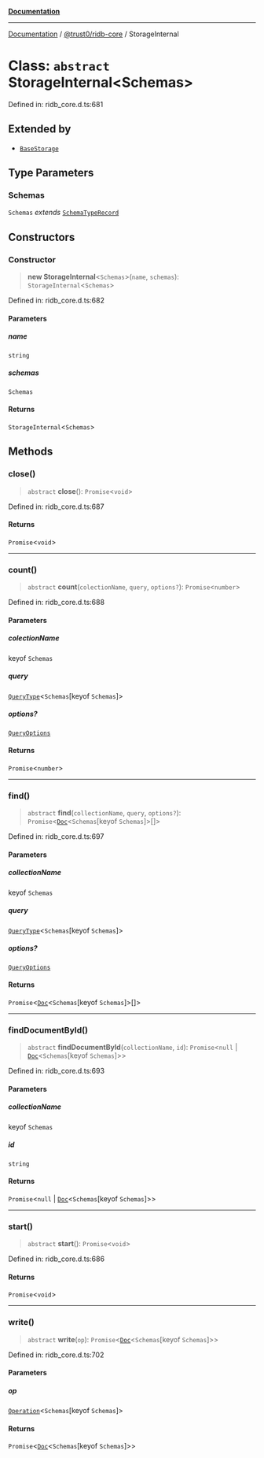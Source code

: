 [**Documentation**](../../../README.md)

***

[Documentation](../../../README.md) / [@trust0/ridb-core](../README.md) / StorageInternal

# Class: `abstract` StorageInternal\<Schemas\>

Defined in: ridb\_core.d.ts:681

## Extended by

- [`BaseStorage`](BaseStorage.md)

## Type Parameters

### Schemas

`Schemas` *extends* [`SchemaTypeRecord`](../type-aliases/SchemaTypeRecord.md)

## Constructors

### Constructor

> **new StorageInternal**\<`Schemas`\>(`name`, `schemas`): `StorageInternal`\<`Schemas`\>

Defined in: ridb\_core.d.ts:682

#### Parameters

##### name

`string`

##### schemas

`Schemas`

#### Returns

`StorageInternal`\<`Schemas`\>

## Methods

### close()

> `abstract` **close**(): `Promise`\<`void`\>

Defined in: ridb\_core.d.ts:687

#### Returns

`Promise`\<`void`\>

***

### count()

> `abstract` **count**(`colectionName`, `query`, `options?`): `Promise`\<`number`\>

Defined in: ridb\_core.d.ts:688

#### Parameters

##### colectionName

keyof `Schemas`

##### query

[`QueryType`](../type-aliases/QueryType.md)\<`Schemas`\[keyof `Schemas`\]\>

##### options?

[`QueryOptions`](../type-aliases/QueryOptions.md)

#### Returns

`Promise`\<`number`\>

***

### find()

> `abstract` **find**(`collectionName`, `query`, `options?`): `Promise`\<[`Doc`](../type-aliases/Doc.md)\<`Schemas`\[keyof `Schemas`\]\>[]\>

Defined in: ridb\_core.d.ts:697

#### Parameters

##### collectionName

keyof `Schemas`

##### query

[`QueryType`](../type-aliases/QueryType.md)\<`Schemas`\[keyof `Schemas`\]\>

##### options?

[`QueryOptions`](../type-aliases/QueryOptions.md)

#### Returns

`Promise`\<[`Doc`](../type-aliases/Doc.md)\<`Schemas`\[keyof `Schemas`\]\>[]\>

***

### findDocumentById()

> `abstract` **findDocumentById**(`collectionName`, `id`): `Promise`\<`null` \| [`Doc`](../type-aliases/Doc.md)\<`Schemas`\[keyof `Schemas`\]\>\>

Defined in: ridb\_core.d.ts:693

#### Parameters

##### collectionName

keyof `Schemas`

##### id

`string`

#### Returns

`Promise`\<`null` \| [`Doc`](../type-aliases/Doc.md)\<`Schemas`\[keyof `Schemas`\]\>\>

***

### start()

> `abstract` **start**(): `Promise`\<`void`\>

Defined in: ridb\_core.d.ts:686

#### Returns

`Promise`\<`void`\>

***

### write()

> `abstract` **write**(`op`): `Promise`\<[`Doc`](../type-aliases/Doc.md)\<`Schemas`\[keyof `Schemas`\]\>\>

Defined in: ridb\_core.d.ts:702

#### Parameters

##### op

[`Operation`](../type-aliases/Operation.md)\<`Schemas`\[keyof `Schemas`\]\>

#### Returns

`Promise`\<[`Doc`](../type-aliases/Doc.md)\<`Schemas`\[keyof `Schemas`\]\>\>
